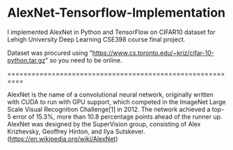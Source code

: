 # AlexNet-Tensorflow-Implementation

I implemented AlexNet in Python and TensorFlow on CIFAR10 dataset for Lehigh University Deep Learning CSE398 course final project.

Dataset was procured using "https://www.cs.toronto.edu/~kriz/cifar-10-python.tar.gz" so you need to be online.

==========================================================

AlexNet is the name of a convolutional neural network, originally written with CUDA to run with GPU support, which competed in the ImageNet Large Scale Visual Recognition Challenge[1] in 2012. The network achieved a top-5 error of 15.3%, more than 10.8 percentage points ahead of the runner up. AlexNet was designed by the SuperVision group, consisting of Alex Krizhevsky, Geoffrey Hinton, and Ilya Sutskever. (https://en.wikipedia.org/wiki/AlexNet)
